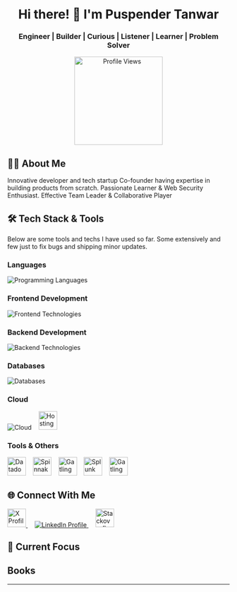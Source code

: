 <div align="center">

# Hi there! 👋 I'm Puspender Tanwar

###  Engineer | Builder | Curious | Listener | Learner | Problem Solver

<img width="200px" src="https://komarev.com/ghpvc/?username=Puspendert&style=for-the-badge&color=brightgreen" alt="Profile Views" />

</div>

## 🧑‍💻 About Me
Innovative developer and tech startup Co-founder having expertise in building products from scratch. Passionate Learner & Web Security Enthusiast. Effective Team Leader & Collaborative Player

## 🛠️ Tech Stack & Tools
Below are some tools and techs I have used so far. Some extensively and few just to fix bugs and shipping minor updates.

### **Languages**
<div align="left">
  <img src="https://skillicons.dev/icons?i=java,javascript,typescript,python" alt="Programming Languages" />
</div>

### **Frontend Development**
<div align="left">
  <img src="https://skillicons.dev/icons?i=html,css,react,nextjs,tailwind,materialui,redux" alt="Frontend Technologies" />
</div>

### **Backend Development**
<div align="left">
  <img src="https://skillicons.dev/icons?i=spring,hibernate,docker,nodejs,express,kafka,kubernetes" alt="Backend Technologies" />
</div>

### **Databases**
<div align="left">
  <img src="https://skillicons.dev/icons?i=postgres,mysql,redis,elasticsearch" alt="Databases" />
</div>

### **Cloud**
<div align="left">
  <img src="https://skillicons.dev/icons?i=aws" alt="Cloud" />&nbsp;&nbsp;&nbsp;
  <img src="https://cdn.simpleicons.org/hostinger/673DE6" height=42 alt="Hostinger" title="Hostinger"/>
</div>

### **Tools & Others**
<div align="left">
  <img src="https://cdn.simpleicons.org/datadog/632CA6" height=42 alt="Datadog" title="Datadog"/>&nbsp;&nbsp;&nbsp;
  <img src="https://cdn.simpleicons.org/spinnaker/139BB4" height=42 alt="Spinnaker" title="Spinnaker"/>&nbsp;&nbsp;&nbsp;
  <img src="https://cdn.simpleicons.org/gatling/FF9E2A" height=42 alt="Gatling" title="Gatling"/>&nbsp;&nbsp;&nbsp;
  <img src="https://cdn.simpleicons.org/splunk/FF9E2A" height=42 alt="Splunk" title="Splunk"/>&nbsp;&nbsp;&nbsp;
  <img src="https://cdn.simpleicons.org/vault/FFEC6E" height=42 alt="Gatling" title="Hashicorp Vault"/>&nbsp;&nbsp;&nbsp;
</div>

## 🌐 Connect With Me
<div align="left"}>
  <a href="https://twitter.com/puspendert" target="_blank">
    <img src="https://cdn.simpleicons.org/x/2284F2" height=42 alt="X Profile" />
  </a>
  &nbsp;&nbsp;&nbsp;
  <a href="https://www.linkedin.com/in/puspender" target="_blank">
    <img src="https://skillicons.dev/icons?i=linkedin" alt="LinkedIn Profile" />
  </a>
  &nbsp;&nbsp;&nbsp;
  <a href="https://stackoverflow.com/users/4691230/the-coder" target="_blank">
    <img src="https://cdn.simpleicons.org/stackoverflow/F58025" height=42 alt="Stackoverflow Profile" />
  </a>
</div>

## 🎯 Current Focus

## Books

---

<div align="center">

</div>
